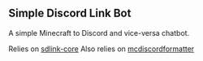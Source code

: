 ## Simple Discord Link Bot

A simple Minecraft to Discord and vice-versa chatbot.

Relies on [sdlink-core](https://github.com/firstdarkdev/sdlink-core/)
Also relies on [mcdiscordformatter](https://github.com/hypherionmc/mcdiscordformatter)
